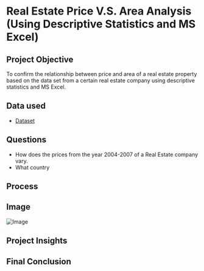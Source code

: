 # Real Estate Price V.S. Area Analysis (Using Descriptive Statistics and MS Excel)
## Project Objective
To confirm the relationship between price and area of a real estate property based on the data set from a certain real estate company using descriptive statistics and MS Excel.

## Data used
- <a href = "https://github.com/pagonzales/Data_Science_Project_Descriptive_Statistics_RealEstate_Analysis/blob/main/Database.xlsx">Dataset</a>
## Questions
- How does the prices from the year 2004-2007 of a Real Estate company vary.
- What country 

## Process

## Image
![Image](https://github.com/user-attachments/assets/21ae00fd-8453-4f9b-92d3-9cfe16683814)


## Project Insights

## Final Conclusion
